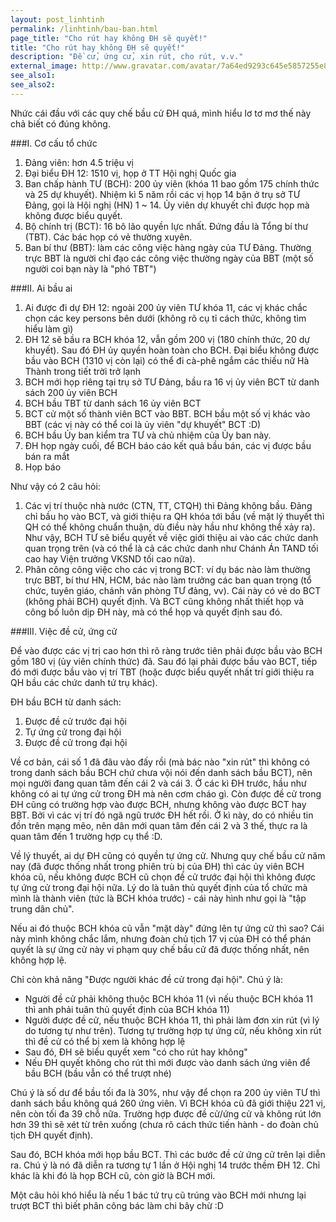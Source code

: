 ```yaml
---
layout: post_linhtinh
permalink: /linhtinh/bau-ban.html
page_title: "Cho rút hay không ĐH sẽ quyết!"
title: "Cho rút hay không ĐH sẽ quyết!"
description: "Đề cử, ứng cử, xin rút, cho rút, v.v."
external_image: http://www.gravatar.com/avatar/7a64ed9293c645e5857255e8f2320a8d?s=292
see_also1:
see_also2:
---
```


Nhức cái đầu với các quy chế bầu cử ĐH quá, mình hiểu lơ tơ mơ thế này chả biết có đúng không.

###I. Cơ cấu tổ chức

1. Đảng viên: hơn 4.5 triệu vị
2. Đại biểu ĐH 12: 1510 vị, họp ở TT Hội nghị Quốc gia
2. Ban chấp hành TƯ (BCH): 200 ủy viên (khóa 11 bao gồm 175 chính thức và 25 dự khuyết). Nhiệm kì 5 năm rồi các vị họp 14 bận ở trụ sở TƯ Đảng, gọi là Hội nghị (HN) 1 ~ 14. Ủy viên dự khuyết chỉ được họp mà không được biểu quyết.
3. Bộ chính trị (BCT): 16 bô lão quyền lực nhất. Đứng đầu là Tổng bí thư (TBT). Các bác họp có vẻ thường xuyên.
4. Ban bí thư (BBT): làm các công việc hàng ngày của TƯ Đảng. Thường trực BBT là người chỉ đạo các công việc thường ngày của BBT (một số người coi bạn này là "phó TBT")

###II. Ai bầu ai

1. Ai được đi dự ĐH 12: ngoài 200 ủy viên TƯ khóa 11, các vị khác chắc chọn các key persons bên dưới (không rõ cụ tỉ cách thức, không tìm hiểu làm gì)
2. ĐH 12 sẽ bầu ra BCH khóa 12, vẫn gồm 200 vị (180 chính thức, 20 dự khuyết). Sau đó ĐH ủy quyền hoàn toàn cho BCH. Đại biểu không được bầu vào BCH (1310 vị còn lại) có thể đi cà-phê ngắm các thiếu nữ Hà Thành trong tiết trời trở lạnh
3. BCH mới họp riêng tại trụ sở TƯ Đảng, bầu ra 16 vị ủy viên BCT từ danh sách 200 ủy viên BCH
4. BCH bầu TBT từ danh sách 16 ủy viên BCT
5. BCT cử một số thành viên BCT vào BBT. BCH bầu một số vị khác vào BBT (các vị này có thể coi là ủy viên "dự khuyết" BCT :D)
6. BCH bầu Ủy ban kiểm tra TƯ và chủ nhiệm của Ủy ban này.
7. ĐH họp ngày cuối, để BCH báo cáo kết quả bầu bán, các vị được bầu bán ra mắt
8. Họp báo

Như vậy có 2 câu hỏi:

1. Các vị trí thuộc nhà nước (CTN, TT, CTQH) thì Đảng không bầu. Đảng chỉ bầu họ vào BCT, và giới thiệu ra QH khóa tới bầu (về mặt lý thuyết thì QH có thể không chuẩn thuận, dù điều này hầu như không thể xảy ra). Như vậy, BCH TƯ sẽ biểu quyết về việc giới thiệu ai vào các chức danh quan trọng trên (và có thể là cả các chức danh như Chánh Án TAND tối cao hay Viện trưởng VKSND tối cao nữa).
2. Phân công công việc cho các vị trong BCT: ví dụ bác nào làm thường trực BBT, bí thư HN, HCM, bác nào làm trưởng các ban quan trọng (tổ chức, tuyên giáo, chánh văn phòng TƯ đảng, vv). Cái này có vẻ do BCT (không phải BCH) quyết định. Và BCT cũng không nhất thiết họp và công bố luôn dịp ĐH này, mà có thể họp và quyết định sau đó.

###III. Việc đề cử, ứng cử

Để vào được các vị trị cao hơn thì rõ ràng trước tiên phải được bầu vào BCH gồm 180 vị (ủy viên chính thức) đã. Sau đó lại phải được bầu vào BCT, tiếp đó mới được bầu vào vị trí TBT (hoặc được biểu quyết nhất trí giới thiệu ra QH bầu các chức danh tứ trụ khác).

ĐH bầu BCH từ danh sách:

1. Được đề cử trước đại hội
2. Tự ứng cử trong đại hội
3. Được đề cử trong đại hội

Về cơ bản, cái số 1 đã đâu vào đấy rồi (mà bác nào "xin rút" thì không có trong danh sách bầu BCH chứ chưa vội nói đến danh sách bầu BCT), nên mọi người đang quan tâm đến cái 2 và cái 3. Ở các kì ĐH trước, hầu như không có ai tự ứng cử trong ĐH mà nên cơm cháo gì. Còn được đề cử trong ĐH cũng có trường hợp vào được BCH, nhưng không vào được BCT hay BBT. Bởi vì các vị trí đó ngã ngũ trước ĐH hết rồi. Ở kì này, do có nhiều tin đồn trên mạng mẽo, nên dân mới quan tâm đến cái 2 và 3 thế, thực ra là quan tâm đến 1 trường hợp cụ thể :D.

Về lý thuyết, ai dự ĐH cũng có quyền tự ứng cử. Nhưng quy chế bầu cử năm nay (đã được thống nhất trong phiên trù bị của ĐH) thì các ủy viên BCH khóa cũ, nếu không được BCH cũ chọn đề cử trước đại hội thì không được tự ứng cử trong đại hội nữa. Lý do là tuân thủ quyết định của tổ chức mà mình là thành viên (tức là BCH khóa trước) - cái này hình như gọi là "tập trung dân chủ".

Nếu ai đó thuộc BCH khóa cũ vẫn "mặt dày" đứng lên tự ứng cử thì sao? Cái này mình không chắc lắm, nhưng đoàn chủ tịch 17 vị của ĐH có thể phán quyết là sự ứng cử này vi phạm quy chế bầu cử đã được thống nhất, nên không hợp lệ.

Chỉ còn khả năng "Được người khác đề cử trong đại hội". Chú ý là:

- Người đề cử phải không thuộc BCH khóa 11 (vì nếu thuộc BCH khóa 11 thì anh phải tuân thủ quyết định của BCH khóa 11)
- Người được đề cử, nếu thuộc BCH khóa 11, thì phải làm đơn xin rút (vì lý do tương tự như trên). Tương tự trường hợp tự ứng cử, nếu không xin rút thì đề cử có thể bị xem là không hợp lệ
- Sau đó, ĐH sẽ biểu quyết xem "có cho rút hay không"
- Nếu ĐH quyết không cho rút thì mới được vào danh sách ứng viên để bầu BCH (bầu vẫn có thể trượt nhé)

Chú ý là số dư để bầu tối đa là 30%, như vậy để chọn ra 200 ủy viên TƯ thì danh sách bầu không quá 260 ứng viên. Vì BCH khóa cũ đã giới thiệu 221 vị, nên còn tối đa 39 chỗ nữa. Trường hợp được đề cử/ứng cử và không rút lớn hơn 39 thì sẽ xét từ trên xuống (chưa rõ cách thức tiến hành - do đoàn chủ tịch ĐH quyết định).

Sau đó, BCH khóa mới họp bầu BCT. Thì các bước đề cử ứng cử trên lại diễn ra. Chú ý là nó đã diễn ra tương tự 1 lần ở Hội nghị 14 trước thềm ĐH 12. Chỉ khác là khi đó là họp BCH cũ, còn giờ là BCH mới.

Một câu hỏi khó hiểu là nếu 1 bác tứ trụ cũ trúng vào BCH mới nhưng lại trượt BCT thì biết phân công bác làm chi bây chừ :D
